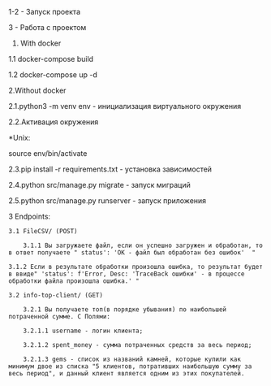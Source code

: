 1-2 - Запуск проекта

3 - Работа с проектом 

1. With docker

1.1 docker-compose build

1.2 docker-compose up -d

2.Without docker

2.1.python3 -m venv env - инициализация виртуального окружения

2.2.Активация окружения

*Unix:

source env/bin/activate

2.3.pip install -r requirements.txt - установка зависимостей

2.4.python src/manage.py migrate - запуск миграций

2.5.python src/manage.py runserver - запуск приложения

3 Endpoints:

    3.1 FileCSV/ (POST)

        3.1.1 Вы загружаете файл, если он успешно загружен и обработан, то в ответ получаете " status': 'OK - файл был обработан без ошибок'  "

	3.1.2 Если в результате обработки произошла ошибка, то результат будет в ввиде" 'status': f'Error, Desc: 'TraceBack ошибки' - в процессе обработки файла произошла ошибка.' "

    3.2 info-top-client/ (GET)
        
        3.2.1 Вы получаете топ(в порядке убывания) по наибольшей потраченной сумме. С Полями:

		3.2.1.1 username - логин клиента;

		3.2.1.2 spent_money - сумма потраченных средств за весь период;
	
		3.2.1.3 gems - список из названий камней, которые купили как минимум двое из списка "5 клиентов, потративших наибольшую сумму за весь период", и данный клиент является одним из этих покупателей.

						
   